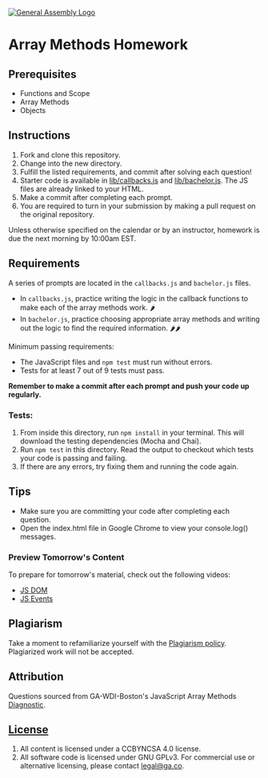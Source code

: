[![General Assembly Logo](https://camo.githubusercontent.com/1a91b05b8f4d44b5bbfb83abac2b0996d8e26c92/687474703a2f2f692e696d6775722e636f6d2f6b6538555354712e706e67)](https://generalassemb.ly)

# Array Methods Homework

## Prerequisites

- Functions and Scope
- Array Methods
- Objects

## Instructions

1. Fork and clone this repository.
2. Change into the new directory.
3. Fulfill the listed requirements, and commit after solving each question!
4. Starter code is available in [lib/callbacks.js](lib/callbacks.js) and [lib/bachelor.js](lib/bachelor.js). The JS files are already linked to your HTML.
5. Make a commit after completing each prompt.
6. You are required to turn in your submission by making a pull request on the original repository.

Unless otherwise specified on the calendar or by an instructor, homework is due the next morning by 10:00am EST.

## Requirements

A series of prompts are located in the `callbacks.js` and `bachelor.js` files.

- In `callbacks.js`, practice writing the logic in the callback functions to make each of the array methods work. 🌶️
- In `bachelor.js`, practice choosing appropriate array methods and writing out the logic to find the required information. 🌶️🌶️

Minimum passing requirements:

- The JavaScript files and `npm test` must run without errors.
- Tests for at least 7 out of 9 tests must pass.

**Remember to make a commit after each prompt and push your code up regularly.**

### Tests:

1. From inside this directory, run `npm install` in your terminal. This will download the testing dependencies (Mocha and Chai).
1. Run `npm test` in this directory. Read the output to checkout which tests your code is passing and failing.
1. If there are any errors, try fixing them and running the code again.

## Tips

- Make sure you are committing your code after completing each question.
- Open the index.html file in Google Chrome to view your console.log() messages.

### Preview Tomorrow's Content

To prepare for tomorrow's material, check out the following videos:

- [JS DOM](https://www.youtube.com/watch?v=FIORjGvT0kk)
- [JS Events](https://www.youtube.com/watch?v=EaRrmOtPYTM)

## Plagiarism

Take a moment to refamiliarize yourself with the [Plagiarism policy](https://git.generalassemb.ly/seir-826/course-intro#plagiarism). Plagiarized work will not be accepted.

## Attribution

Questions sourced from GA-WDI-Boston's JavaScript Array Methods [Diagnostic](https://git.generalassemb.ly/ga-wdi-boston/js-array-iteration-methods-diagnostic).

## [License](LICENSE)

1.  All content is licensed under a CC­BY­NC­SA 4.0 license.
1.  All software code is licensed under GNU GPLv3. For commercial use or alternative licensing, please contact legal@ga.co.
